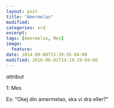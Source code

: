 ```yaml
---
layout: post
title: "Amermelao"
modified:
categories: ord
excerpt:
tags: [Amermelao, Mes]
image:
  feature:
date: 2014-08-08T15:39:55-04:00
modified: 2016-06-01T14:19:19-04:00
---
```


*attribut*

1: Mes 

Ex: "Okej din amermelao, ska vi dra eller?"
